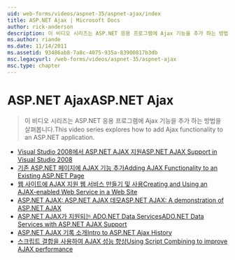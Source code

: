 ```yaml
---
uid: web-forms/videos/aspnet-35/aspnet-ajax/index
title: ASP.NET Ajax | Microsoft Docs
author: rick-anderson
description: 이 비디오 시리즈는 ASP.NET 응용 프로그램에 Ajax 기능을 추가 하는 방법을 살펴봅니다.
ms.author: riande
ms.date: 11/14/2011
ms.assetid: 93486ab8-7a8c-4075-935a-83900817b3db
msc.legacyurl: /web-forms/videos/aspnet-35/aspnet-ajax
msc.type: chapter
---
```

<a name="aspnet-ajax"></a><span data-ttu-id="abffb-103">ASP.NET Ajax</span><span class="sxs-lookup"><span data-stu-id="abffb-103">ASP.NET Ajax</span></span>
====================
> <span data-ttu-id="abffb-104">이 비디오 시리즈는 ASP.NET 응용 프로그램에 Ajax 기능을 추가 하는 방법을 살펴봅니다.</span><span class="sxs-lookup"><span data-stu-id="abffb-104">This video series explores how to add Ajax functionality to an ASP.NET application.</span></span>


- [<span data-ttu-id="abffb-105">Visual Studio 2008에서 ASP.NET AJAX 지원</span><span class="sxs-lookup"><span data-stu-id="abffb-105">ASP.NET AJAX Support in Visual Studio 2008</span></span>](aspnet-ajax-support-in-visual-studio-2008.md)
- [<span data-ttu-id="abffb-106">기존 ASP.NET 페이지에 AJAX 기능 추가</span><span class="sxs-lookup"><span data-stu-id="abffb-106">Adding AJAX Functionality to an Existing ASP.NET Page</span></span>](adding-ajax-functionality-to-an-existing-aspnet-page.md)
- [<span data-ttu-id="abffb-107">웹 사이트에 AJAX 지원 웹 서비스 만들기 및 사용</span><span class="sxs-lookup"><span data-stu-id="abffb-107">Creating and Using an AJAX-enabled Web Service in a Web Site</span></span>](creating-and-using-an-ajax-enabled-web-service-in-a-web-site.md)
- [<span data-ttu-id="abffb-108">ASP.NET AJAX: ASP.NET AJAX 데모</span><span class="sxs-lookup"><span data-stu-id="abffb-108">ASP.NET AJAX: A demonstration of ASP.NET AJAX</span></span>](aspnet-ajax-a-demonstration-of-aspnet-ajax.md)
- [<span data-ttu-id="abffb-109">ASP.NET AJAX가 지원되는 ADO.NET Data Services</span><span class="sxs-lookup"><span data-stu-id="abffb-109">ADO.NET Data Services with ASP.NET AJAX Support</span></span>](adonet-data-services-with-aspnet-ajax-support.md)
- [<span data-ttu-id="abffb-110">ASP.NET AJAX 기록 소개</span><span class="sxs-lookup"><span data-stu-id="abffb-110">Intro to ASP.NET Ajax History</span></span>](introduction-to-aspnet-ajax-history.md)
- [<span data-ttu-id="abffb-111">스크립트 결합을 사용하여 AJAX 성능 향상</span><span class="sxs-lookup"><span data-stu-id="abffb-111">Using Script Combining to improve AJAX performance</span></span>](using-script-combining-to-improve-ajax-performance.md)
